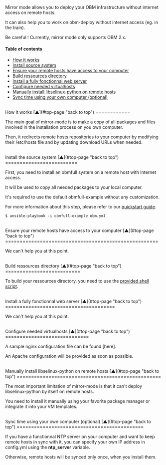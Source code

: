 <a name="top-page"></a>

Mirror mode allows you to deploy your OBM infrastructure without internet access on remote hosts.

It can also help you to work on obm-deploy without internet access (eg. in the train).

Be careful ! Currently, mirror mode only supports OBM 2.x.

#### Table of contents

<!-- START doctoc generated TOC please keep comment here to allow auto update -->
<!-- DON'T EDIT THIS SECTION, INSTEAD RE-RUN doctoc TO UPDATE -->

- [How it works](#how-it-works)
- [Install source system](#install-source-system)
- [Ensure your remote hosts have access to your computer](#ensure-your-remote-hosts-have-access-to-your-computer)
- [Build ressources directory](#build-ressources-directory)
- [Install a fully fonctionnal web server](#install-a-fully-fonctionnal-web-server)
- [Configure needed virtualhosts](#configure-needed-virtualhosts)
- [Manually install libselinux-python on remote hosts](#manually-install-libselinux-python-on-remote-hosts)
- [Sync time using your own computer (optional)](#sync-time-using-your-own-computer-optional)

<!-- END doctoc generated TOC please keep comment here to allow auto update -->

<a name="how-it-works"></a>

<br />
How it works  [&#x25B2;](#top-page "back to top")
============

The main goal of mirror-mode is to make a copy of all packages and files involved in the installation process on you own computer.

Then, it redirects remote hosts repositories to your computer by modifying their /etc/hosts file and by updating download URLs when needed.

<a name="install-source-system"></a>

<br />
Install the source system  [&#x25B2;](#top-page "back to top")
=========================

First, you need to install an obmfull system on a remote host with Internet access.

It will be used to copy all needed packages to your local computer.

It's required to use the default obmfull-example without any customization.

For more information about this step, please refer to our [quickstart guide](quickstart.mkd "OBM Deploy quickstart guide").

    $ ansible-playbook -i obmfull-example obm.yml

<a name="ensure-your-remote-hosts-have-access-to-your-computer"></a>

<br />
Ensure your remote hosts have access to your computer  [&#x25B2;](#top-page "back to top")
=====================================================

We can't help you at this point.

<a name="build-ressources-directory"></a>

<br />
Build ressources directory  [&#x25B2;](#top-page "back to top")
==========================

To build your ressources directory, you need to use the [provided shell script](../build-resources-dir.sh "OBM Deploy ressources dir building script").

<a name="install-a-fully-fonctionnal-web-server"></a>

<br />
Install a fully fonctionnal web server  [&#x25B2;](#top-page "back to top")
======================================

We can't help you at this point.

<a name="configure-needed-virtualhosts"></a>

<br />
Configure needed virtualhosts  [&#x25B2;](#top-page "back to top")
=============================

A sample nginx configuration file can be found [here].

An Apache configuration will be provided as soon as possible.

<a name="manually-install-libselinux-python-on-remote-hosts"></a>

<br />
Manually install libselinux-python on remote hosts  [&#x25B2;](#top-page "back to top")
==================================================

The most important limitation of mirror-mode is that it can't deploy libselinux-python by itself on remote hosts.

You need to install it manually using your favorite package manager or integrate it into your VM templates.

<a name="sync-time-using-your-own-computer-optional"></a>

<br />
Sync time using your own computer (optional)  [&#x25B2;](#top-page "back to top")
============================================

If you have a functionnal NTP server on your computer and want to keep remote hosts in sync with it, you can specify your own IP address in config.yml using the **ntp_server** variable.

Otherwise, remote hosts will be synced only once, when you install them.
